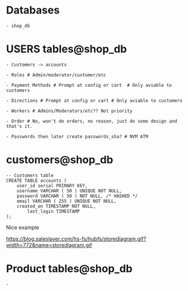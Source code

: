 # Databases

	- shop_db

# USERS tables@shop_db

	- Customers -> accounts

	- Roles # Admin/moderator/customer/etc

	- Payment Methods # Prompt at config or cart  # Only aviable to customers

	- Directions # Prompt at config or cart # Only aviable to customers

	- Workers # Admins/Moderators/etc?? Not priority

	- Order # No, won't do orders, no reason, just do some design and that's it.

	- Passwords then later create passwords_sha? # NVM ATM

# customers@shop_db

```postgresql
-- Customers table
CREATE TABLE accounts (
	user_id serial PRIMARY KEY,
	username VARCHAR ( 50 ) UNIQUE NOT NULL,
	password VARCHAR ( 50 ) NOT NULL, /* HASHED */
	email VARCHAR ( 255 ) UNIQUE NOT NULL,
	created_on TIMESTAMP NOT NULL,
        last_login TIMESTAMP 
);
```

Nice example

https://blog.saleslayer.com/hs-fs/hubfs/storediagram.gif?width=772&name=storediagram.gif

# Product tables@shop_db

	-

